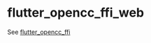 # flutter_opencc_ffi_web

See [flutter_opencc_ffi](https://github.com/dolphinxx/flutter_opencc_ffi/tree/master/flutter_opencc_ffi)